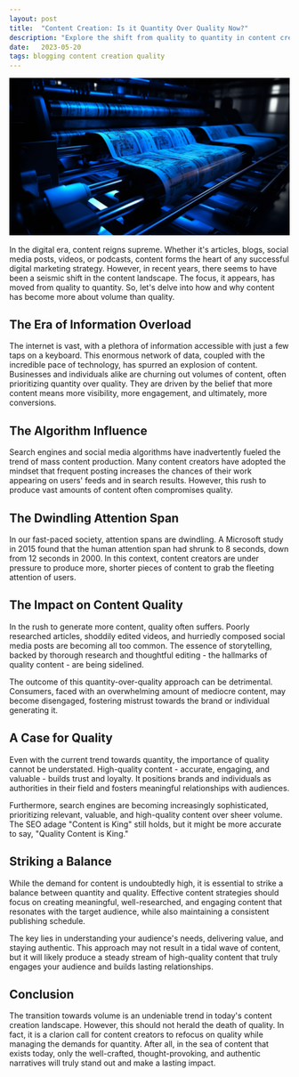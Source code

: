 ```yaml
---
layout: post
title:  "Content Creation: Is it Quantity Over Quality Now?"
description: "Explore the shift from quality to quantity in content creation. Learn how this trend has impacted content quality and discover how to strike a balance."
date:   2023-05-20
tags: blogging content creation quality
---
```


![A futuristic printing press](/assets/printing-press.png)

In the digital era, content reigns supreme. Whether it's articles, blogs, social media posts, videos, or podcasts, content forms the heart of any successful digital marketing strategy. However, in recent years, there seems to have been a seismic shift in the content landscape. The focus, it appears, has moved from quality to quantity. So, let's delve into how and why content has become more about volume than quality.

## The Era of Information Overload

The internet is vast, with a plethora of information accessible with just a few taps on a keyboard. This enormous network of data, coupled with the incredible pace of technology, has spurred an explosion of content. Businesses and individuals alike are churning out volumes of content, often prioritizing quantity over quality. They are driven by the belief that more content means more visibility, more engagement, and ultimately, more conversions.

## The Algorithm Influence

Search engines and social media algorithms have inadvertently fueled the trend of mass content production. Many content creators have adopted the mindset that frequent posting increases the chances of their work appearing on users' feeds and in search results. However, this rush to produce vast amounts of content often compromises quality.

## The Dwindling Attention Span

In our fast-paced society, attention spans are dwindling. A Microsoft study in 2015 found that the human attention span had shrunk to 8 seconds, down from 12 seconds in 2000. In this context, content creators are under pressure to produce more, shorter pieces of content to grab the fleeting attention of users.

## The Impact on Content Quality

In the rush to generate more content, quality often suffers. Poorly researched articles, shoddily edited videos, and hurriedly composed social media posts are becoming all too common. The essence of storytelling, backed by thorough research and thoughtful editing - the hallmarks of quality content - are being sidelined.

The outcome of this quantity-over-quality approach can be detrimental. Consumers, faced with an overwhelming amount of mediocre content, may become disengaged, fostering mistrust towards the brand or individual generating it.

## A Case for Quality

Even with the current trend towards quantity, the importance of quality cannot be understated. High-quality content - accurate, engaging, and valuable - builds trust and loyalty. It positions brands and individuals as authorities in their field and fosters meaningful relationships with audiences.

Furthermore, search engines are becoming increasingly sophisticated, prioritizing relevant, valuable, and high-quality content over sheer volume. The SEO adage "Content is King" still holds, but it might be more accurate to say, "Quality Content is King."

## Striking a Balance

While the demand for content is undoubtedly high, it is essential to strike a balance between quantity and quality. Effective content strategies should focus on creating meaningful, well-researched, and engaging content that resonates with the target audience, while also maintaining a consistent publishing schedule.

The key lies in understanding your audience's needs, delivering value, and staying authentic. This approach may not result in a tidal wave of content, but it will likely produce a steady stream of high-quality content that truly engages your audience and builds lasting relationships.

## Conclusion

The transition towards volume is an undeniable trend in today's content creation landscape. However, this should not herald the death of quality. In fact, it is a clarion call for content creators to refocus on quality while managing the demands for quantity. After all, in the sea of content that exists today, only the well-crafted, thought-provoking, and authentic narratives will truly stand out and make a lasting impact.